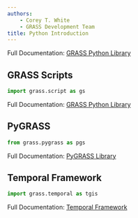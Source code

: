 ```yaml
---
authors: 
    - Corey T. White
    - GRASS Development Team
title: Python Introduction
---
```


Full Documentation: [GRASS Python Library](https://grass.osgeo.org/grass85/manuals/libpython/index.html)

## GRASS Scripts

```python
import grass.script as gs
```

Full Documentation: [GRASS Python Library](https://grass.osgeo.org/grass85/manuals/libpython/script_intro.html)

## PyGRASS

```python
from grass.pygrass as pgs
```

Full Documentation: [PyGRASS Library](https://grass.osgeo.org/grass85/manuals/libpython/pygrass_index.html)

## Temporal Framework

```python
import grass.temporal as tgis
```

Full Documentation: [Temporal Framework](https://grass.osgeo.org/grass85/manuals/libpython/temporal.html)
